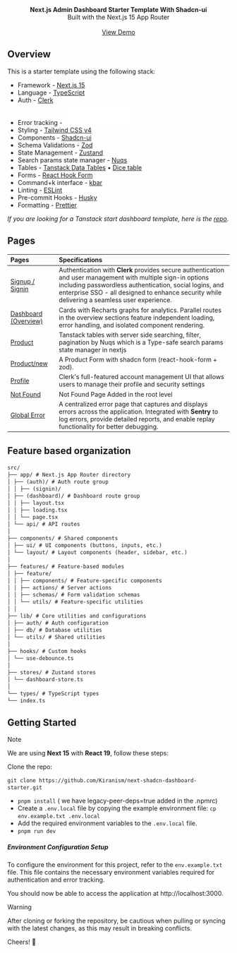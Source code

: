 <picture>
  <source media="(prefers-color-scheme: dark)" srcset="https://user-images.githubusercontent.com/9113740/201498864-2a900c64-d88f-4ed4-b5cf-770bcb57e1f5.png">
  <source media="(prefers-color-scheme: light)" srcset="https://user-images.githubusercontent.com/9113740/201498152-b171abb8-9225-487a-821c-6ff49ee48579.png">
</picture>

<div align="center"><strong>Next.js Admin Dashboard Starter Template With Shadcn-ui</strong></div>
<div align="center">Built with the Next.js 15 App Router</div>
<br />
<div align="center">
<a href="https://dub.sh/shadcn-dashboard">View Demo</a>
<span>
</div>

## Overview

This is a starter template using the following stack:

- Framework - [Next.js 15](https://nextjs.org/13)
- Language - [TypeScript](https://www.typescriptlang.org)
- Auth - [Clerk](https://go.clerk.com/ILdYhn7)
- Error tracking - [<picture><img alt="Sentry" src="public/assets/sentry.svg">
        </picture>](https://sentry.io/for/nextjs/?utm_source=github&utm_medium=paid-community&utm_campaign=general-fy26q2-nextjs&utm_content=github-banner-project-tryfree)
- Styling - [Tailwind CSS v4](https://tailwindcss.com)
- Components - [Shadcn-ui](https://ui.shadcn.com)
- Schema Validations - [Zod](https://zod.dev)
- State Management - [Zustand](https://zustand-demo.pmnd.rs)
- Search params state manager - [Nuqs](https://nuqs.47ng.com/)
- Tables - [Tanstack Data Tables](https://ui.shadcn.com/docs/components/data-table) • [Dice table](https://www.diceui.com/docs/components/data-table)
- Forms - [React Hook Form](https://ui.shadcn.com/docs/components/form)
- Command+k interface - [kbar](https://kbar.vercel.app/)
- Linting - [ESLint](https://eslint.org)
- Pre-commit Hooks - [Husky](https://typicode.github.io/husky/)
- Formatting - [Prettier](https://prettier.io)

_If you are looking for a Tanstack start dashboard template, here is the [repo](https://git.new/tanstack-start-dashboard)._

## Pages

| Pages                                                                                 | Specifications                                                                                                                                                                                                                                                          |
| :------------------------------------------------------------------------------------ | :---------------------------------------------------------------------------------------------------------------------------------------------------------------------------------------------------------------------------------------------------------------------- |
| [Signup / Signin](https://go.clerk.com/ILdYhn7)      | Authentication with **Clerk** provides secure authentication and user management with multiple sign-in options including passwordless authentication, social logins, and enterprise SSO - all designed to enhance security while delivering a seamless user experience. |
| [Dashboard (Overview)](https://shadcn-dashboard.kiranism.dev/dashboard)    | Cards with Recharts graphs for analytics. Parallel routes in the overview sections feature independent loading, error handling, and isolated component rendering. |
| [Product](https://shadcn-dashboard.kiranism.dev/dashboard/product)         | Tanstack tables with server side searching, filter, pagination by Nuqs which is a Type-safe search params state manager in nextjs                                                                                                                                       |
| [Product/new](https://shadcn-dashboard.kiranism.dev/dashboard/product/new) | A Product Form with shadcn form (react-hook-form + zod).                                                                                                                                                                                                                |
| [Profile](https://shadcn-dashboard.kiranism.dev/dashboard/profile)         | Clerk's full-featured account management UI that allows users to manage their profile and security settings                                                                                                                                                             |
| [Not Found](https://shadcn-dashboard.kiranism.dev/dashboard/notfound)      | Not Found Page Added in the root level                                                                                                                                                                                                                                  |
| [Global Error](https://sentry.io/for/nextjs/?utm_source=github&utm_medium=paid-community&utm_campaign=general-fy26q2-nextjs&utm_content=github-banner-project-tryfree)           | A centralized error page that captures and displays errors across the application. Integrated with **Sentry** to log errors, provide detailed reports, and enable replay functionality for better debugging. |

## Feature based organization

```plaintext
src/
├── app/ # Next.js App Router directory
│ ├── (auth)/ # Auth route group
│ │ ├── (signin)/
│ ├── (dashboard)/ # Dashboard route group
│ │ ├── layout.tsx
│ │ ├── loading.tsx
│ │ └── page.tsx
│ └── api/ # API routes
│
├── components/ # Shared components
│ ├── ui/ # UI components (buttons, inputs, etc.)
│ └── layout/ # Layout components (header, sidebar, etc.)
│
├── features/ # Feature-based modules
│ ├── feature/
│ │ ├── components/ # Feature-specific components
│ │ ├── actions/ # Server actions
│ │ ├── schemas/ # Form validation schemas
│ │ └── utils/ # Feature-specific utilities
│ │
├── lib/ # Core utilities and configurations
│ ├── auth/ # Auth configuration
│ ├── db/ # Database utilities
│ └── utils/ # Shared utilities
│
├── hooks/ # Custom hooks
│ └── use-debounce.ts
│
├── stores/ # Zustand stores
│ └── dashboard-store.ts
│
└── types/ # TypeScript types
└── index.ts
```

## Getting Started

> [!NOTE]  
> We are using **Next 15** with **React 19**, follow these steps:

Clone the repo:

```
git clone https://github.com/Kiranism/next-shadcn-dashboard-starter.git
```

- `pnpm install` ( we have legacy-peer-deps=true added in the .npmrc)
- Create a `.env.local` file by copying the example environment file:
  `cp env.example.txt .env.local`
- Add the required environment variables to the `.env.local` file.
- `pnpm run dev`

##### Environment Configuration Setup

To configure the environment for this project, refer to the `env.example.txt` file. This file contains the necessary environment variables required for authentication and error tracking.

You should now be able to access the application at http://localhost:3000.

> [!WARNING]
> After cloning or forking the repository, be cautious when pulling or syncing with the latest changes, as this may result in breaking conflicts.

Cheers! 🥂
